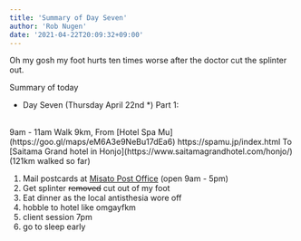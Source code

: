 ```yaml
---
title: 'Summary of Day Seven'
author: 'Rob Nugen'
date: '2021-04-22T20:09:32+09:00'
---
```


Oh my gosh my foot hurts ten times worse after the doctor cut the splinter out.

Summary of today

* Day <span class="day_source">Seven</span>
(<span class="day_date">Thursday April 22nd</span> *)
Part 1:
<br>
9am - 11am
Walk <span class="km_source">9</span>km,
From [Hotel Spa Mu](https://goo.gl/maps/eM6A3e9NeBu17dEa6) https://spamu.jp/index.html
To [Saitama Grand hotel in Honjo](https://www.saitamagrandhotel.com/honjo/)
(<span class="km_total">121</span>km walked so far)

1. Mail postcards at [Misato Post Office](https://goo.gl/maps/kdt9THqZcspkZGii8) (open 9am - 5pm)
2. Get splinter ~~removed~~ cut out of my foot
3. Eat dinner as the local antisthesia wore off
4. hobble to hotel like omgayfkm
5. client session 7pm
6. go to sleep early
